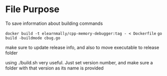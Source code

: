 # File Purpose
To save information about building commands

`docker build -t elearnmally/cpp-memory-debugger:tag - < Dockerfile`
`go build -buildmode cbug.go`

make sure to update release info, and also to move executable to release folder


using ./build.sh very useful. Just set version number, and make sure a folder with that version as its name is provided

